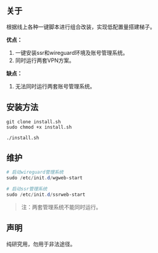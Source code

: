 ## 关于
根据线上各种一键脚本进行组合改装，实现低配置量搭建梯子。

__优点：__
1. 一键安装ssr和wireguard环境及账号管理系统。
2. 同时运行两套VPN方案。

__缺点：__
1. 无法同时运行两套账号管理系统。


## 安装方法
```
git clone install.sh
sudo chmod +x install.sh

./install.sh

```

## 维护

```powershell
# 启动wireguard管理系统
sudo /etc/init.d/wgweb-start

# 启动ssr管理系统
sudo /etc/init.d/ssrweb-start
```
>注：两套管理系统不能同时运行。

## 声明
纯研究用，勿用于非法途径。

